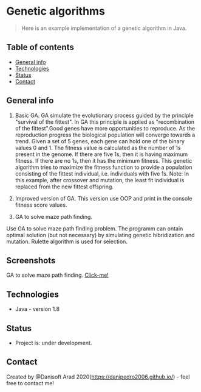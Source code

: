 # Genetic algorithms
> Here is an example implementation of a genetic algorithm in Java.

## Table of contents
* [General info](#general-info)
* [Technologies](#technologies)
* [Status](#status)
* [Contact](#contact)

## General info
1. Basic GA.
GA simulate the evolutionary process guided by the principle "survival of the fittest". In GA this principle is applied as "recombination of the fittest".Good genes have more opportunities to reproduce. As the reproduction progress the biological population will converge towards a trend.
Given a set of 5 genes, each gene can hold one of the binary values 0 and 1.
The fitness value is calculated as the number of 1s present in the genome. If there are five 1s, then it is having maximum fitness. If there are no 1s, then it has the minimum fitness.
This genetic algorithm tries to maximize the fitness function to provide a population consisting of the fittest individual, i.e. individuals with five 1s.
Note: In this example, after crossover and mutation, the least fit individual is replaced from the new fittest offspring.

2. Improved version of GA.
This version use OOP and print in the console fitness score values.

3. GA to solve maze path finding.

Use GA to solve maze path finding problem. The programm can ontain optimal solution (but not necessary) by simulating genetic hibridization and mutation. Rulette algorithm is used for selection.

## Screenshots
GA to solve maze path finding.
[Click-me!](https://github.com/danipedro2006/Spring-Boot-CRUD-demo-project/blob/master/FRqeKMwI4D.gif)

## Technologies
* Java - version 1.8

## Status
* Project is: under development. 

## Contact
Created by @Danisoft Arad 2020(https://danipedro2006.github.io/) - feel free to contact me!